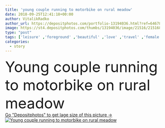 ```yaml
---
title: 'young couple running to motorbike on rural meadow'
date: 2018-09-25T12:41:18+00:00
author: VitalikRadko
author_url: https://depositphotos.com/portfolio-13194036.html?ref=64678756
image: https://st4.depositphotos.com/thumbs/13194036/image/21516/215168154/api_thumb_450.jpg?forcejpeg=true
type: "post"
tags: ['leisure' ,'foreground' ,'beautiful' ,'love' ,'travel' ,'female' ,'grass' ,'people' ,'meadow' ,'outdoors' ,'field' ,'nature' ,'caucasian' ,'transport' ,'transportation' ,'flora' ,'friendship' ,'male' ,'man' ,'retro' ,'vintage' ,'rest' ,'relax' ,'couple' ,'stylish' ,'woman' ,'together' ,'togetherness' ,'journey' ,'run' ,'attractive' ,'handsome' ,'trip' ,'running' ,'closeness' ,'candid' ,'tenderness' ,'motorbike' ,'motorcycle' ,'lovers' ,'relationship' ,'boyfriend' ,'girlfriend' ,'young adult' ,'Motor vehicle' ,'love story' ]
categories: 
  - story
---
```

<div aling="center">
            <font size="60"> Young couple running to motorbike on rural meadow</font>   
</div>
<div>
    <a href='https://st4.depositphotos.com/thumbs/13194036/image/21516/215168154/api_thumb_450.jpg?forcejpeg=true?ref=64678756' target=_blank > Go "Depositphotos" to get lage size of this picture ->
        <img href='https://st4.depositphotos.com/thumbs/13194036/image/21516/215168154/api_thumb_450.jpg?forcejpeg=true?ref=64678756' src='https://st4.depositphotos.com/13194036/21516/i/950/depositphotos_215168154-stock-photo-young-couple-running-motorbike-rural.jpg?forcejpeg=true' alt='Young couple running to motorbike on rural meadow' >
    </a>
</div>
